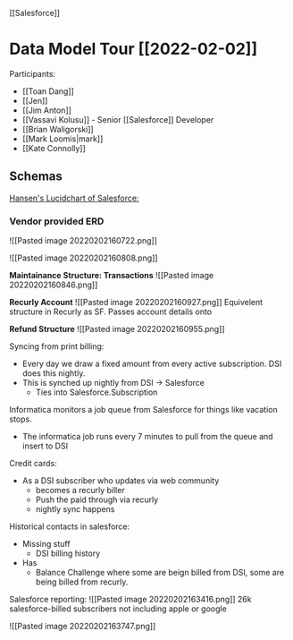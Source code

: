 [[Salesforce]]


# Data Model Tour [[2022-02-02]]
Participants:
- [[Toan Dang]]
- [[Jen]]
- [[Jim Anton]]
- [[Vassavi Kolusu]] - Senior [[Salesforce]] Developer
- [[Brian Waligorski]]
- [[Mark Loomis|mark]]
- [[Kate Connolly]]



## Schemas
[Hansen's Lucidchart of Salesforce:](https://lucid.app/lucidchart/7732317a-6eac-4d3f-98af-97abfea183ee/edit?beaconFlowId=FE5474103E428A12&page=fP0-H6sjfVcZ#?folder_id=home&browser=list)


### Vendor provided ERD
![[Pasted image 20220202160722.png]]

![[Pasted image 20220202160808.png]]

**Maintainance Structure: Transactions**
![[Pasted image 20220202160846.png]]

**Recurly Account**
![[Pasted image 20220202160927.png]]
Equivelent structure in Recurly as SF. Passes account details onto 

**Refund Structure**
![[Pasted image 20220202160955.png]]


Syncing from print billing:
- Every day we draw a fixed amount from every active subscription. DSI does this nightly.
- This is synched up nightly from DSI -> Salesforce
	- Ties into Salesforce.Subscription

Informatica monitors a job queue from Salesforce for things like vacation stops.
- The informatica job runs every 7 minutes to pull from the queue and insert to DSI

Credit cards:
- As a DSI subscriber who updates via web community
	- becomes a recurly biller
	- Push the paid through via recurly
	- nightly sync happens 


Historical contacts in salesforce: 
- Missing stuff
	- DSI billing history
- Has
	- Balance
Challenge where some are beign billed from DSI, some are being billed from recurly.

Salesforce reporting:
![[Pasted image 20220202163416.png]]
26k salesforce-billed subscribers
not including apple or google

![[Pasted image 20220202163747.png]]